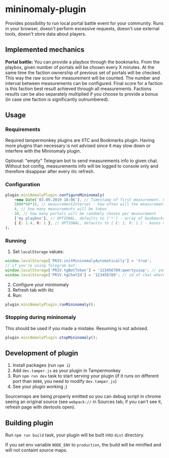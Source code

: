 # mininomaly-plugin

Provides possibility to run local portal battle event for your community. Runs in your browser, doesn't perform excessive requests, doesn't use external tools, doesn't store data about players.

## Implemented mechanics
**Portal battle:** You can provide a playbox through the bookmarks. From the playbox, given number of portals will be chosen every X minutes. At the same time the faction ownership of previous set of portals will be checked. This way the raw score for measurement will be counted. The number and interval between measurements can be configured. Final score for a faction is this faction best result achieved through all measurements. Factions results can be also separately multiplied if you choose to provide a bonus (in case one faction is significantly outnumbered).

## Usage
### Requirements
Required tampermonkey plugins are IITC and Bookmarks plugin. Having more plugins than necessary is not advised since it may slow down or interfere with the Mininomaly plugin.

Optional: "empty" Telegram bot to send measurements info to given chat. Without bot config, measurements info will be logged to console only and therefore disappear after every iitc refresh.

### Configuration
```js
plugin.miniNomalyPlugin.configureMininomaly(
    +new Date('03.09.2019 18:06'), // Timestamp of first measurement. First portals info will be sent an 'measurementInterval' time earlier
    1000*60*15, // measurementInterval - how often will the measurement occur
    4, // how many measurements will be taken
    10, // how many portals will be randomly chosen per measurement
    ['my playbox'], // OPTIONAL, defaults to ['*'] - array of bookmarks folders names with playbox portals; special values: 'idOthers' (bookmarked portals that are not in folders), '*' (all bookmarked portals, without exceptions)
    { E: 1.4, R: 1 }, // OPTIONAL, defaults to { E: 1, R: 1 } - bonus multiplier for the outnumbered faction. If you set R to 2, points earned by the Resistance will be worth two times as much as points earned by Enlightened
);
```

### Running
1. Set `localStorage` values:
```js
window.localStorage['PRIV.initMininomalyAutomatically'] = 'true';
// if you're using Telegram bot:
window.localStorage['PRIV.tgBotToken'] = '123456789:qwertyuiop'; // your private token to tg bot
window.localStorage['PRIV.tgChatId'] = '123456789'; // id of chat where your bot should send the measurement info
```
2. Configure your mininomaly
3. Refresh tab with iitc
4. Run:
```js
plugin.miniNomalyPlugin.runMininomaly();
```

### Stopping during mininomaly
This should be used if you made a mistake. Resuming is not advised.
```js
plugin.miniNomalyPlugin.stopMininomaly();
```

## Development of plugin
1. Install packages (run `npm i`)
1. Add `dev.tamper.js` as your plugin in Tampermonkey
1. Run `npm run dev` task to start serving your plugin (if it runs on different port than `8080`, you need to modify `dev.tamper.js`)
1. See your plugin working ;)

Sourcemaps are being properly emitted so you can debug script in chrome seeing an original source (see `webpack://` in Sources tab; if you can't see it, refresh page with devtools open).

## Building plugin
Run `npm run build` task, your plugin will be built into `dist` directory.

If you set env variable `NODE_ENV` to `production`, the build will be minified and will not containt source maps.
